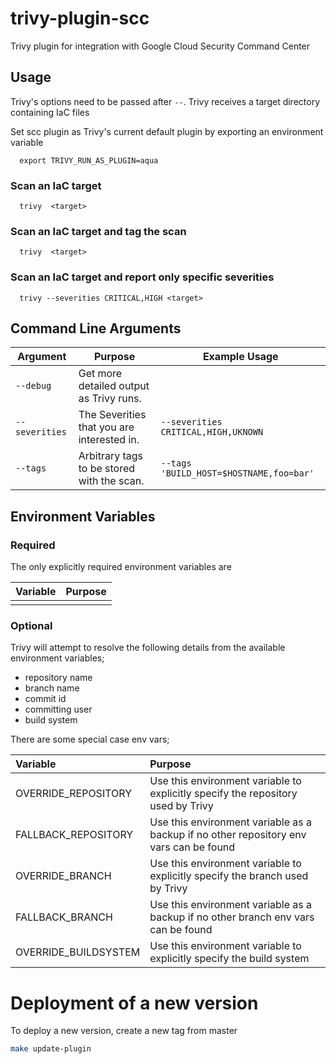 # trivy-plugin-scc

Trivy plugin for integration with Google Cloud Security Command Center

## Usage

Trivy's options need to be passed after `--`. Trivy receives a target directory containing IaC files

Set scc plugin as Trivy's current default plugin by exporting an environment variable

```
  export TRIVY_RUN_AS_PLUGIN=aqua
```

### Scan an IaC target

```
  trivy  <target>
```

### Scan an IaC target and tag the scan

```
  trivy  <target>
```

### Scan an IaC target and report only specific severities

```
  trivy --severities CRITICAL,HIGH <target>
```

## Command Line Arguments

| Argument | Purpose | Example Usage |
|----------|---------|---------------|
|`--debug`| Get more detailed output as Trivy runs.||
|`--severities`|The Severities that you are interested in. | `--severities CRITICAL,HIGH,UKNOWN` |
|`--tags`|Arbitrary tags to be stored with the scan. | `--tags 'BUILD_HOST=$HOSTNAME,foo=bar'` |

## Environment Variables

### Required

The only explicitly required environment variables are

| Variable    | Purpose                   |
| :---------- | :-------------------------|
|    |  |

### Optional

Trivy will attempt to resolve the following details from the available environment variables;

- repository name
- branch name
- commit id
- committing user
- build system

There are some special case env vars;

| Variable             | Purpose                                                                                 |
| :------------------- |:--------------------------------------------------------------------------------------- |
| OVERRIDE_REPOSITORY  | Use this environment variable to explicitly specify the repository used by Trivy        |
| FALLBACK_REPOSITORY  | Use this environment variable as a backup if no other repository env vars can be found  |
| OVERRIDE_BRANCH      | Use this environment variable to explicitly specify the branch used by Trivy            |
| FALLBACK_BRANCH      | Use this environment variable as a backup if no other branch env vars can be found      |
| OVERRIDE_BUILDSYSTEM | Use this environment variable to explicitly specify the build system                    |

# Deployment of a new version

To deploy a new version, create a new tag from master

```bash
make update-plugin
```